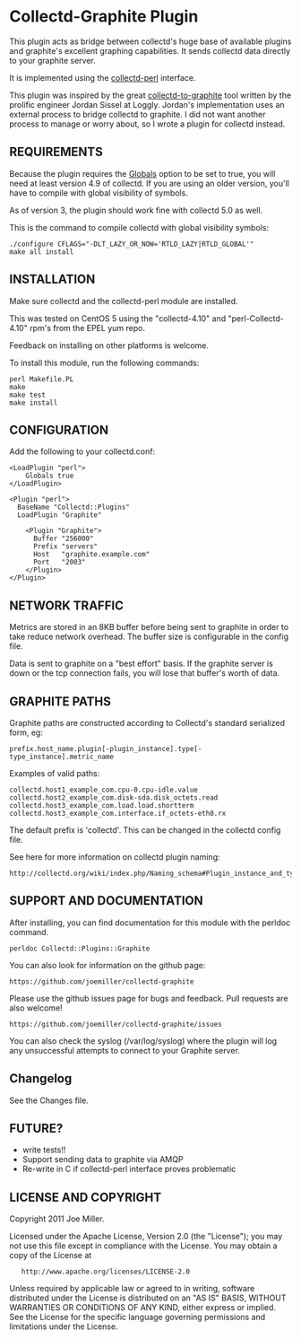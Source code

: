 Collectd-Graphite Plugin
========================

This plugin acts as bridge between collectd's huge base
of available plugins and graphite's excellent graphing
capabilities. It sends collectd data directly
to your graphite server.

It is implemented using the [collectd-perl](http://collectd.org/documentation/manpages/collectd-perl.5.shtml)
interface.

This plugin was inspired by the great [collectd-to-graphite](https://github.com/loggly/collectd-to-graphite)
tool written by the prolific engineer Jordan Sissel at Loggly.
Jordan's implementation uses an external process to bridge
collectd to graphite. I did not want another process to
manage or worry about, so I wrote a plugin for collectd
instead.


REQUIREMENTS
------------
Because the plugin requires the [Globals](http://collectd.org/wiki/index.php/Plugin:Perl#Globals) 
option to be set to true, you will need at least version 4.9 of collectd.
If you are using an older version, you'll have to compile with global visibility of symbols.

As of version 3, the plugin should work fine with collectd 5.0 as well.

This is the command to compile collectd with global visibility symbols:

	./configure CFLAGS="-DLT_LAZY_OR_NOW='RTLD_LAZY|RTLD_GLOBAL'"
	make all install


INSTALLATION
------------

Make sure collectd and the collectd-perl module are installed.

This was tested on CentOS 5 using the "collectd-4.10" and 
"perl-Collectd-4.10" rpm's from the EPEL yum repo.

Feedback on installing on other platforms is welcome.

To install this module, run the following commands:

	perl Makefile.PL
	make
	make test
	make install


CONFIGURATION
-------------

Add the following to your collectd.conf:

	<LoadPlugin "perl">
		Globals true
	</LoadPlugin>

	<Plugin "perl">
	  BaseName "Collectd::Plugins"
	  LoadPlugin "Graphite"

		<Plugin "Graphite">
		  Buffer "256000"
		  Prefix "servers"
		  Host   "graphite.example.com"
		  Port   "2003"
		</Plugin>
	</Plugin>


NETWORK TRAFFIC
---------------

Metrics are stored in an 8KB buffer before being
sent to graphite in order to take reduce network
overhead. The buffer size is configurable in the
config file.

Data is sent to graphite on a "best effort" 
basis. If the graphite server is down or the tcp 
connection fails, you will lose that buffer's worth
of data.
 

GRAPHITE PATHS
--------------

Graphite paths are constructed according to Collectd's standard
serialized form, eg:

	prefix.host_name.plugin[-plugin_instance].type[-type_instance].metric_name

Examples of valid paths:

	collectd.host1_example_com.cpu-0.cpu-idle.value
	collectd.host2_example_com.disk-sda.disk_octets.read
	collectd.host3_example_com.load.load.shortterm
	collectd.host3_example_com.interface.if_octets-eth0.rx

The default prefix is 'collectd'.  This can be changed in the 
collectd config file.

See here for more information on collectd plugin naming:

    http://collectd.org/wiki/index.php/Naming_schema#Plugin_instance_and_type_instance


SUPPORT AND DOCUMENTATION
-------------------------

After installing, you can find documentation for this module with the
perldoc command.

    perldoc Collectd::Plugins::Graphite

You can also look for information on the github page:

	https://github.com/joemiller/collectd-graphite

Please use the github issues page for bugs and feedback. Pull
requests are also welcome!

	https://github.com/joemiller/collectd-graphite/issues

You can also check the syslog (/var/log/syslog) where the plugin 
will log any unsuccessful attempts to connect to your Graphite server.

Changelog
---------
See the Changes file.

FUTURE?
-------

- write tests!!
- Support sending data to graphite via AMQP
- Re-write in C if collectd-perl interface proves problematic


LICENSE AND COPYRIGHT
---------------------

Copyright 2011 Joe Miller.

   Licensed under the Apache License, Version 2.0 (the "License");
   you may not use this file except in compliance with the License.
   You may obtain a copy of the License at

       http://www.apache.org/licenses/LICENSE-2.0

   Unless required by applicable law or agreed to in writing, software
   distributed under the License is distributed on an "AS IS" BASIS,
   WITHOUT WARRANTIES OR CONDITIONS OF ANY KIND, either express or implied.
   See the License for the specific language governing permissions and
   limitations under the License.
